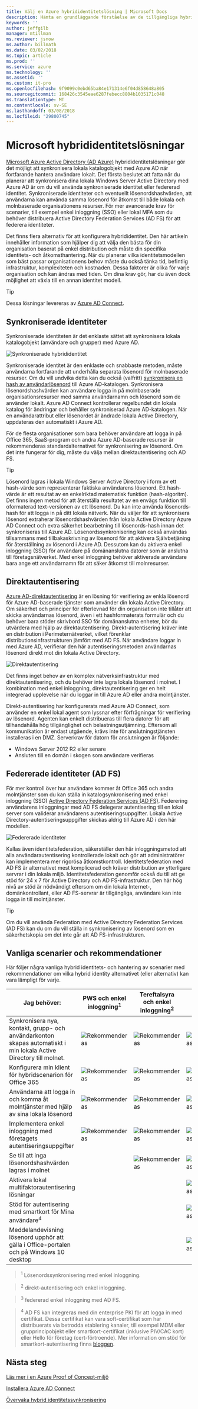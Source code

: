 ```yaml
---
title: Välj en Azure hybrididentitetslösning | Microsoft Docs
description: Hämta en grundläggande förståelse av de tillgängliga hybrididentitetslösningar och rekommendationer att göra det bästa identity styrning beslutet för din organisation.
keywords: ''
author: jeffgilb
manager: mtillman
ms.reviewer: jsnow
ms.author: billmath
ms.date: 03/02/2018
ms.topic: article
ms.prod: ''
ms.service: azure
ms.technology: ''
ms.assetid: ''
ms.custom: it-pro
ms.openlocfilehash: 9f9099c0ebd65ba84e171314e6f04d858648a805
ms.sourcegitcommit: 168426c3545eae6287febecc8804b1035171c048
ms.translationtype: MT
ms.contentlocale: sv-SE
ms.lasthandoff: 03/08/2018
ms.locfileid: "29800745"
---
```

# <a name="microsoft-hybrid-identity-solutions"></a>Microsoft hybrididentitetslösningar
[Microsoft Azure Active Directory (AD Azure)](https://docs.microsoft.com/azure/active-directory/active-directory-whatis) hybrididentitetslösningar gör det möjligt att synkronisera lokala katalogobjekt med Azure AD när fortfarande hantera användare lokalt. Det första beslutet att fatta när du planerar att synkronisera dina lokala Windows Server Active Directory med Azure AD är om du vill använda synkroniserade identitet eller federerad identitet. Synkroniserade identiteter och eventuellt lösenordshashvärden, att användarna kan använda samma lösenord för åtkomst till både lokala och molnbaserade organisationens resurser. För mer avancerade krav för scenarier, till exempel enkel inloggning (SSO) eller lokal MFA som du behöver distribuera Active Directory Federation Services (AD FS) för att federera identiteter. 

Det finns flera alternativ för att konfigurera hybrididentitet. Den här artikeln innehåller information som hjälper dig att välja den bästa för din organisation baserat på enkel distribution och måste din specifika identitets- och åtkomsthantering. När du planerar vilka identitetsmodellen som bäst passar organisationens behov måste du också tänka tid, befintlig infrastruktur, komplexiteten och kostnaden. Dessa faktorer är olika för varje organisation och kan ändras med tiden. Om dina krav gör, har du även dock möjlighet att växla till en annan identitet modell.

> [!TIP]
> Dessa lösningar levereras av [Azure AD Connect](https://docs.microsoft.com/azure/active-directory/connect/active-directory-aadconnect).

## <a name="synchronized-identity"></a>Synkroniserade identiteter 
Synkroniserade identiteten är det enklaste sättet att synkronisera lokala katalogobjekt (användare och grupper) med Azure AD. 

![Synkroniserade hybrididentitet](./media/choose-hybrid-identity-solution/synchronized-identity.png)

Synkroniserade identitet är den enklaste och snabbaste metoden, måste användarna fortfarande att underhålla separata lösenord för molnbaserade resurser. Om du vill undvika detta kan du också (valfritt) [synkronisera en hash av användarlösenord](https://docs.microsoft.com/azure/active-directory/connect/active-directory-aadconnectsync-implement-password-synchronization#what-is-password-synchronization) till Azure AD-katalogen. Synkronisera lösenordshashvärden kan användare logga in på molnbaserade organisationsresurser med samma användarnamn och lösenord som de använder lokalt. Azure AD Connect kontrollerar regelbundet din lokala katalog för ändringar och behåller synkroniserad Azure AD-katalogen. När en användarattribut eller lösenordet är ändrade lokala Active Directory, uppdateras den automatiskt i Azure AD. 

För de flesta organisationer som bara behöver användare att logga in på Office 365, SaaS-program och andra Azure AD-baserade resurser är rekommenderas standardalternativet för synkronisering av lösenord. Om det inte fungerar för dig, måste du välja mellan direktautentisering och AD FS.

> [!TIP]
> Lösenord lagras i lokala Windows Server Active Directory i form av ett hash-värde som representerar faktiska användarens lösenord. Ett hash-värde är ett resultat av en enkelriktad matematisk funktion (hash-algoritm). Det finns ingen metod för att återställa resultatet av en envägs funktion till oformaterad text-versionen av ett lösenord. Du kan inte använda lösenords-hash för att logga in på ditt lokala nätverk. När du väljer för att synkronisera lösenord extraherar lösenordshashvärden från lokala Active Directory Azure AD Connect och extra säkerhet bearbetning till lösenords-hash innan det synkroniseras till Azure AD. Lösenordssynkronisering kan också användas tillsammans med tillbakaskrivning av lösenord för att aktivera Självbetjäning för återställning av lösenord i Azure AD. Dessutom kan du aktivera enkel inloggning (SSO) för användare på domänanslutna datorer som är anslutna till företagsnätverket. Med enkel inloggning behöver aktiverade användare bara ange ett användarnamn för att säker åtkomst till molnresurser. 

## <a name="pass-through-authentication"></a>Direktautentisering
[Azure AD-direktautentisering](https://docs.microsoft.com/azure/active-directory/connect/active-directory-aadconnect-pass-through-authentication) är en lösning för verifiering av enkla lösenord för Azure AD-baserade tjänster som använder din lokala Active Directory. Om säkerhet och principer för efterlevnad för din organisation inte tillåter att skicka användarnas lösenord, även i ett hashformaterats formulär och du behöver bara stöder skrivbord SSO för domänanslutna enheter, bör du utvärdera med hjälp av direktautentisering. Direkt-autentisering kräver inte en distribution i Perimeternätverket, vilket förenklar distributionsinfrastrukturen jämfört med AD FS. När användare loggar in med Azure AD, verifierar den här autentiseringsmetoden användarnas lösenord direkt mot din lokala Active Directory.

![Direktautentisering](./media/choose-hybrid-identity-solution/pass-through-authentication.png)

Det finns inget behov av en komplex nätverksinfrastruktur med direktautentisering, och du behöver inte lagra lokala lösenord i molnet. I kombination med enkel inloggning, direktautentisering ger en helt integrerad upplevelse när du loggar in till Azure AD eller andra molntjänster.

Direkt-autentisering har konfigurerats med Azure AD Connect, som använder en enkel lokal agent som lyssnar efter förfrågningar för verifiering av lösenord. Agenten kan enkelt distribueras till flera datorer för att tillhandahålla hög tillgänglighet och belastningsutjämning. Eftersom all kommunikation är endast utgående, krävs inte för anslutningstjänsten installeras i en DMZ. Serverkrav för datorn för anslutningen är följande:

- Windows Server 2012 R2 eller senare
- Ansluten till en domän i skogen som användare verifieras

## <a name="federated-identity-ad-fs"></a>Federerade identiteter (AD FS)
För mer kontroll över hur användare kommer åt Office 365 och andra molntjänster som du kan ställa in katalogsynkronisering med enkel inloggning (SSO) [Active Directory Federation Services (AD FS)](https://docs.microsoft.com/windows-server/identity/ad-fs/overview/whats-new-active-directory-federation-services-windows-server-2016). Federering användarens inloggningar med AD FS delegerar autentisering till en lokal server som validerar användarens autentiseringsuppgifter. Lokala Active Directory-autentiseringsuppgifter skickas aldrig till Azure AD i den här modellen.

![Federerade identiteter](./media/choose-hybrid-identity-solution/federated-identity.png)

Kallas även identitetsfederation, säkerställer den här inloggningsmetod att alla användarautentisering kontrollerade lokalt och gör att administratörer kan implementera mer rigorösa åtkomstkontroll. Identitetsfederation med AD FS är alternativet mest komplicerad och kräver distribution av ytterligare servrar i din lokala miljö. Identitetsfederation genomför också du till att ge stöd för 24 x 7 för Active Directory och AD FS-infrastruktur. Den här hög nivå av stöd är nödvändigt eftersom om din lokala Internet-, domänkontrollant, eller AD FS-servrar är tillgängliga, användare kan inte logga in till molntjänster.

> [!TIP]
> Om du vill använda Federation med Active Directory Federation Services (AD FS) kan du om du vill ställa in synkronisering av lösenord som en säkerhetskopia om det inte går att AD FS-infrastrukturen.


## <a name="common-scenarios-and-recommendations"></a>Vanliga scenarier och rekommendationer
Här följer några vanliga hybrid identitets- och hantering av scenarier med rekommendationer om vilka hybrid identity alternativet (eller alternativ) kan vara lämpligt för varje.

|Jag behöver:|PWS och enkel inloggning<sup>1</sup>| Tereftalsyra och enkel inloggning<sup>2</sup> | AD FS<sup>3</sup>|
|-----|-----|-----|-----|
|Synkronisera nya, kontakt, grupp- och användarkonton skapas automatiskt i min lokala Active Directory till molnet.|![Rekommenderas](./media/choose-hybrid-identity-solution/ic195031.png)| ![Rekommenderas](./media/choose-hybrid-identity-solution/ic195031.png) |![Rekommenderas](./media/choose-hybrid-identity-solution/ic195031.png)|
|Konfigurera min klient för hybridscenarion för Office 365|![Rekommenderas](./media/choose-hybrid-identity-solution/ic195031.png)| ![Rekommenderas](./media/choose-hybrid-identity-solution/ic195031.png) |![Rekommenderas](./media/choose-hybrid-identity-solution/ic195031.png)|
|Användarna att logga in och komma åt molntjänster med hjälp av sina lokala lösenord|![Rekommenderas](./media/choose-hybrid-identity-solution/ic195031.png)| ![Rekommenderas](./media/choose-hybrid-identity-solution/ic195031.png) |![Rekommenderas](./media/choose-hybrid-identity-solution/ic195031.png)|
|Implementera enkel inloggning med företagets autentiseringsuppgifter|![Rekommenderas](./media/choose-hybrid-identity-solution/ic195031.png)| ![Rekommenderas](./media/choose-hybrid-identity-solution/ic195031.png) |![Rekommenderas](./media/choose-hybrid-identity-solution/ic195031.png)|
|Se till att inga lösenordshashvärden lagras i molnet| |![Rekommenderas](./media/choose-hybrid-identity-solution/ic195031.png)|![Rekommenderas](./media/choose-hybrid-identity-solution/ic195031.png)|
|Aktivera lokal multifaktorautentisering lösningar| | |![Rekommenderas](./media/choose-hybrid-identity-solution/ic195031.png)|
|Stöd för autentisering med smartkort för Mina användare<sup>4</sup>| | |![Rekommenderas](./media/choose-hybrid-identity-solution/ic195031.png)|
|Meddelandevisning lösenord upphör att gälla i Office-portalen och på Windows 10 desktop| | |![Rekommenderas](./media/choose-hybrid-identity-solution/ic195031.png)|

> <sup>1</sup> Lösenordssynkronisering med enkel inloggning. 

> <sup>2</sup> direkt-autentisering och enkel inloggning. 

> <sup>3</sup> federerad enkel inloggning med AD FS.

> <sup>4</sup> AD FS kan integreras med din enterprise PKI för att logga in med certifikat. Dessa certifikat kan vara soft-certifikat som har distribuerats via betrodda etablering kanaler, till exempel MDM eller grupprincipobjekt eller smartkort-certifikat (inklusive PIV/CAC kort) eller Hello för företag (cert-förtroende). Mer information om stöd för smartkort-autentisering finns [bloggen](https://blogs.msdn.microsoft.com/samueld/2016/07/19/adfs-certauth-aad-o365/).


## <a name="next-steps"></a>Nästa steg
[Läs mer i en Azure Proof of Concept-miljö](https://aka.ms/aad-poc)

[Installera Azure AD Connect](http://go.microsoft.com/fwlink/?LinkId=615771)

[Övervaka hybrid identitetssynkronisering](https://docs.microsoft.com/azure/active-directory/connect-health/active-directory-aadconnect-health)

